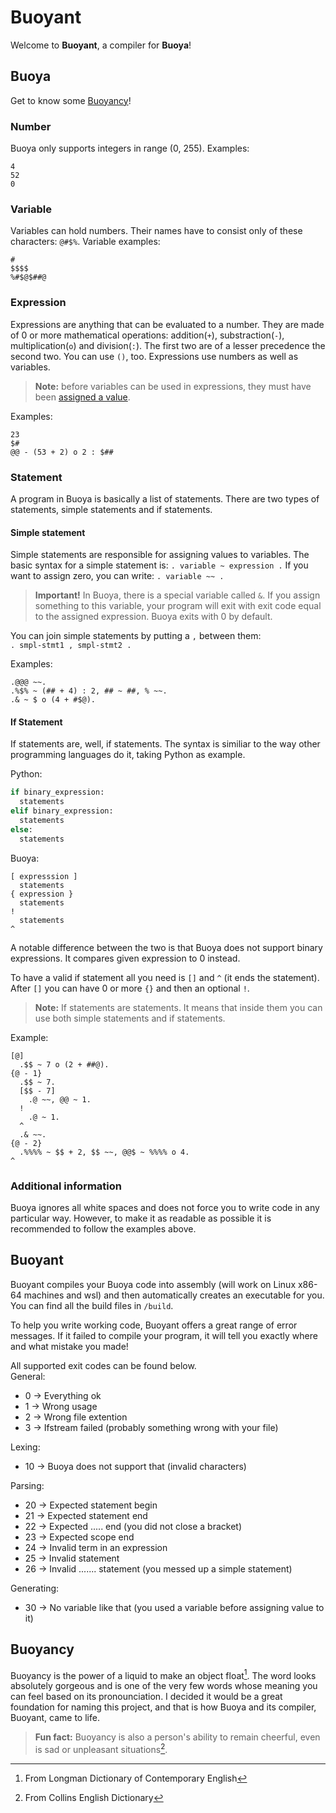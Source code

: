# Buoyant  
Welcome to **Buoyant**, a compiler for **Buoya**!

## Buoya
Get to know some [Buoyancy](#buoyancy)!
### Number
Buoya only supports integers in range (0, 255). Examples:
```
4
52
0
```
### Variable
Variables can hold numbers. Their names have to consist only of these characters: `@#$%`. Variable examples:
```
#
$$$$
%#$@$##@
```
### Expression
Expressions are anything that can be evaluated to a number. They are made of 0 or more mathematical operations: addition(`+`), substraction(`-`), multiplication(`o`) and division(`:`). The first two are of a lesser precedence the second two. You can use `()`, too. Expressions use numbers as well as variables.
> **Note:** before variables can be used in expressions, they must have been [assigned a value](#simple-statement). 

Examples:
```
23
$#
@@ - (53 + 2) o 2 : $##
```
### Statement
A program in Buoya is basically a list of statements. There are two types of statements, simple statements and if statements.
#### Simple statement
Simple statements are responsible for assigning values to variables. The basic syntax for a simple statement is:
`. variable ~ expression .`
If you want to assign zero, you can write:
`. variable ~~ .`
> **Important!** In Buoya, there is a special variable called `&`. If you assign something to this variable, your program will exit with exit code equal to the assigned expression. Buoya exits with 0 by default.

You can join simple statements by putting a `,` between them:\
 `. smpl-stmt1 , smpl-stmt2 .`

Examples:
```
.@@@ ~~.
.%$% ~ (## + 4) : 2, ## ~ ##, % ~~.
.& ~ $ o (4 + #$@).
```
#### If Statement
If statements are, well, if statements. The syntax is similiar to the way other programming languages do it, taking Python as example.

Python:
```python
if binary_expression:
  statements
elif binary_expression:
  statements
else:
  statements
```
Buoya:
```
[ expresssion ]
  statements
{ expression }
  statements
!
  statements
^
```
A notable difference between the two is that Buoya does not support binary expressions. It compares given expression to 0 instead.

To have a valid if statement all you need is `[]` and `^` (it ends the statement). After `[]` you can have 0 or more `{}` and then an optional `!`.
> **Note:** If statements are statements. It means that inside them you can use both simple statements and if statements.

Example:
```
[@]
  .$$ ~ 7 o (2 + ##@).
{@ - 1}
  .$$ ~ 7.
  [$$ - 7]
    .@ ~~, @@ ~ 1.
  !
    .@ ~ 1.
  ^
  .& ~~.
{@ - 2} 
  .%%%% ~ $$ + 2, $$ ~~, @@$ ~ %%%% o 4.
^
```

### Additional information
Buoya ignores all white spaces and does not force you to write code in any particular way. However, to make it as readable as possible it is recommended to follow the examples above.

## Buoyant
Buoyant compiles your Buoya code into assembly (will work on Linux x86-64 machines and wsl) and then automatically creates an executable for you. You can find all the build files in `/build`.

To help you write working code, Buoyant offers a great range of error messages. If it failed to compile your program, it will tell you exactly where and what mistake you made!

All supported exit codes can be found below.\
General:
- 0 -> Everything ok
- 1 -> Wrong usage
- 2 -> Wrong file extention
- 3 -> Ifstream failed (probably something wrong with your file)

Lexing:
- 10 -> Buoya does not support that (invalid characters)

Parsing:
- 20 -> Expected statement begin
- 21 -> Expected statement end
- 22 -> Expected ..... end (you did not close a bracket)
- 23 -> Expected scope end
- 24 -> Invalid term in an expression
- 25 -> Invalid statement
- 26 -> Invalid ....... statement (you messed up a simple statement)

Generating:
- 30 -> No variable like that (you used a variable before assigning value to it)

## Buoyancy
Buoyancy is the power of a liquid to make an object float[^1]. The word looks absolutely gorgeous and is one of the very few words whose meaning you can feel based on its pronounciation. I decided it would be a great foundation for naming this project, and that is how Buoya and its compiler, Buoyant, came to life.

> **Fun fact:** Buoyancy is also a person's ability to remain cheerful, even is sad or unpleasant situations[^2].

[^1]: From Longman Dictionary of Contemporary English
[^2]: From Collins English Dictionary
